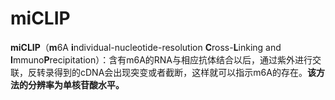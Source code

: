 # miCLIP

**miCLIP**（**m**6A **i**ndividual-nucleotide-resolution **C**ross-**L**inking and **I**mmuno**P**recipitation）：含有m6A的RNA与相应抗体结合以后，通过紫外进行交联，反转录得到的cDNA会出现突变或者截断，这样就可以指示m6A的存在。**该方法的分辨率为单核苷酸水平。**
